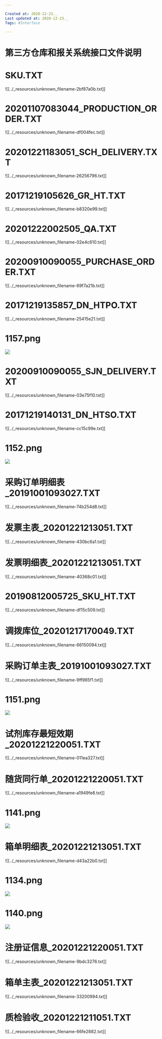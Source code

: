 ```yaml
---

Created at: 2020-12-23._
Last updated at: 2020-12-23._
Tags: #Interface

---
```


# 第三方仓库和报关系统接口文件说明


# SKU.TXT

![[../_resources/unknown_filename-2bf87a0b.txt]]

# 20201107083044\_PRODUCTION\_ORDER.TXT

![[../_resources/unknown_filename-df004fec.txt]]

# 20201221183051\_SCH\_DELIVERY.TXT

![[../_resources/unknown_filename-26256796.txt]]

# 20171219105626\_GR\_HT.TXT

![[../_resources/unknown_filename-b8320e99.txt]]

# 20201222002505\_QA.TXT

![[../_resources/unknown_filename-02e4c610.txt]]

# 20200910090055\_PURCHASE\_ORDER.TXT

![[../_resources/unknown_filename-69f7a21b.txt]]

# 20171219135857\_DN\_HTPO.TXT

![[../_resources/unknown_filename-25415e21.txt]]

# 1157.png

![](attachments/unknown_filename-f83503c0.png)

# 20200910090055\_SJN\_DELIVERY.TXT

![[../_resources/unknown_filename-03e75f10.txt]]

# 20171219140131\_DN\_HTSO.TXT

![[../_resources/unknown_filename-cc15c99e.txt]]

# 1152.png

![](attachments/unknown_filename-107c3d15.png)

# 采购订单明细表\_20191001093027.TXT

![[../_resources/unknown_filename-74b254d8.txt]]

# 发票主表\_20201221213051.TXT

![[../_resources/unknown_filename-430bc6a1.txt]]

# 发票明细表\_20201221213051.TXT

![[../_resources/unknown_filename-40368c01.txt]]

# 20190812005725\_SKU\_HT.TXT

![[../_resources/unknown_filename-df15c509.txt]]

# 调拨库位\_20201217170049.TXT

![[../_resources/unknown_filename-66150094.txt]]

# 采购订单主表\_20191001093027.TXT

![[../_resources/unknown_filename-9ff965f1.txt]]

# 1151.png

![](attachments/unknown_filename-4112178e.png)

# 试剂库存最短效期\_20201221220051.TXT

![[../_resources/unknown_filename-011ea327.txt]]

# 随货同行单\_20201221220051.TXT

![[../_resources/unknown_filename-a1949fe8.txt]]

# 1141.png

![](attachments/unknown_filename-32046efd.png)

# 箱单明细表\_20201221213051.TXT

![[../_resources/unknown_filename-d43a22b0.txt]]

# 1134.png

![](attachments/unknown_filename-2ca6efab.png)

# 1140.png

![](attachments/unknown_filename-f2dbd66e.png)

# 注册证信息\_20201221220051.TXT

![[../_resources/unknown_filename-9bdc3276.txt]]

# 箱单主表\_20201221213051.TXT

![[../_resources/unknown_filename-33200994.txt]]

# 质检验收\_20201221211051.TXT

![[../_resources/unknown_filename-66fe2882.txt]]

